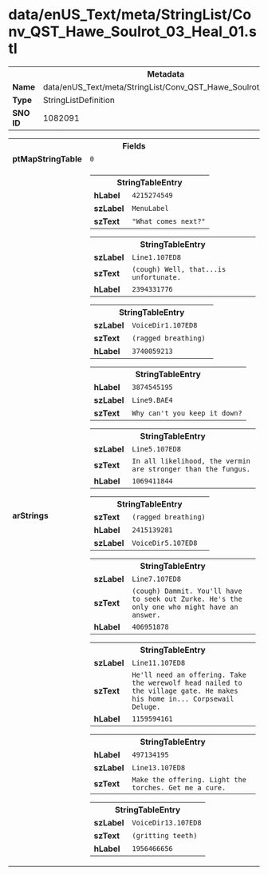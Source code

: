 <h1>data/enUS_Text/meta/StringList/Conv_QST_Hawe_Soulrot_03_Heal_01.stl</h1><table><tr><th colspan="100%">Metadata</th></tr><tr><td><b>Name</b></td><td>data/enUS_Text/meta/StringList/Conv_QST_Hawe_Soulrot_03_Heal_01.stl</td></tr><tr><td><b>Type</b></td><td>StringListDefinition</td></tr><tr><td><b>SNO ID</b></td><td>1082091</td></tr></table>

<table><tr><th colspan="100%">Fields</th></tr><tr><td><b>ptMapStringTable</b></td><td><code>0</code></td></tr><tr><td><b>arStrings</b></td><td><table><tr><th colspan="100%">StringTableEntry</th></tr><tr><td><b>hLabel</b></td><td><code>4215274549</code></td></tr><tr><td><b>szLabel</b></td><td><code>MenuLabel</code></td></tr><tr><td><b>szText</b></td><td><code>"What comes next?"</code></td></tr></table>


<table><tr><th colspan="100%">StringTableEntry</th></tr><tr><td><b>szLabel</b></td><td><code>Line1.107ED8</code></td></tr><tr><td><b>szText</b></td><td><code>(cough) Well, that...is unfortunate.</code></td></tr><tr><td><b>hLabel</b></td><td><code>2394331776</code></td></tr></table>


<table><tr><th colspan="100%">StringTableEntry</th></tr><tr><td><b>szLabel</b></td><td><code>VoiceDir1.107ED8</code></td></tr><tr><td><b>szText</b></td><td><code>(ragged breathing) </code></td></tr><tr><td><b>hLabel</b></td><td><code>3740059213</code></td></tr></table>


<table><tr><th colspan="100%">StringTableEntry</th></tr><tr><td><b>hLabel</b></td><td><code>3874545195</code></td></tr><tr><td><b>szLabel</b></td><td><code>Line9.BAE4</code></td></tr><tr><td><b>szText</b></td><td><code>Why can't you keep it down?</code></td></tr></table>


<table><tr><th colspan="100%">StringTableEntry</th></tr><tr><td><b>szLabel</b></td><td><code>Line5.107ED8</code></td></tr><tr><td><b>szText</b></td><td><code>In all likelihood, the vermin are stronger than the fungus.</code></td></tr><tr><td><b>hLabel</b></td><td><code>1069411844</code></td></tr></table>


<table><tr><th colspan="100%">StringTableEntry</th></tr><tr><td><b>szText</b></td><td><code>(ragged breathing)</code></td></tr><tr><td><b>hLabel</b></td><td><code>2415139281</code></td></tr><tr><td><b>szLabel</b></td><td><code>VoiceDir5.107ED8</code></td></tr></table>


<table><tr><th colspan="100%">StringTableEntry</th></tr><tr><td><b>szLabel</b></td><td><code>Line7.107ED8</code></td></tr><tr><td><b>szText</b></td><td><code>(cough) Dammit. You'll have to seek out Zurke. He's the only one who might have an answer.</code></td></tr><tr><td><b>hLabel</b></td><td><code>406951878</code></td></tr></table>


<table><tr><th colspan="100%">StringTableEntry</th></tr><tr><td><b>szLabel</b></td><td><code>Line11.107ED8</code></td></tr><tr><td><b>szText</b></td><td><code>He'll need an offering. Take the werewolf head nailed to the village gate. He makes his home in... Corpsewail Deluge.</code></td></tr><tr><td><b>hLabel</b></td><td><code>1159594161</code></td></tr></table>


<table><tr><th colspan="100%">StringTableEntry</th></tr><tr><td><b>hLabel</b></td><td><code>497134195</code></td></tr><tr><td><b>szLabel</b></td><td><code>Line13.107ED8</code></td></tr><tr><td><b>szText</b></td><td><code>Make the offering. Light the torches. Get me a cure.</code></td></tr></table>


<table><tr><th colspan="100%">StringTableEntry</th></tr><tr><td><b>szLabel</b></td><td><code>VoiceDir13.107ED8</code></td></tr><tr><td><b>szText</b></td><td><code>(gritting teeth) </code></td></tr><tr><td><b>hLabel</b></td><td><code>1956466656</code></td></tr></table>


</td></tr></table>


